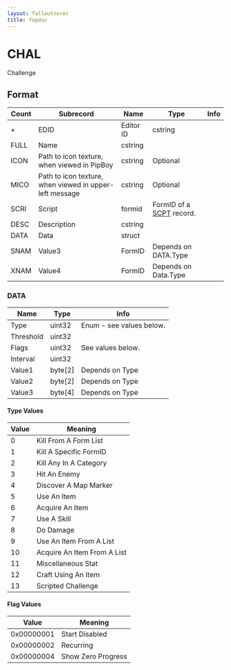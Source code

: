 ```yaml
---
layout: falloutnvrec
title: fopdoc
---
```

CHAL
====

Challenge

## Format

Count | Subrecord | Name | Type | Info
------|-----------|------|------|-----
+ | EDID | Editor ID | cstring |
 | FULL | Name | cstring |
 | ICON | Path to icon texture, when viewed in PipBoy | cstring | Optional
 | MICO | Path to icon texture, when viewed in upper-left message | cstring | Optional
 | SCRI | Script | formid | FormID of a [SCPT](SCPT.md) record.
 | DESC | Description | cstring |
 | DATA | Data | struct |
 | SNAM | Value3 | FormID | Depends on DATA.Type
 | XNAM | Value4 | FormID | Depends on Data.Type

### DATA

Name | Type | Info
-----|------|-----
Type | uint32 | Enum - see values below.
Threshold | uint32 |
Flags | uint32 | See values below.
Interval | uint32 |
Value1 | byte[2] | Depends on Type
Value2 | byte[2] | Depends on Type
Value3 | byte[4] | Depends on Type

#### Type Values

Value | Meaning
------|--------
0 | Kill From A Form List
1 | Kill A Specific FormID
2 | Kill Any In A Category
3 | Hit An Enemy
4 | Discover A Map Marker
5 | Use An Item
6 | Acquire An Item
7 | Use A Skill
8 | Do Damage
9 | Use An Item From A List
10 | Acquire An Item From A List
11 | Miscellaneous Stat
12 | Craft Using An Item
13 | Scripted Challenge

#### Flag Values

Value | Meaning
------|--------
0x00000001 | Start Disabled
0x00000002 | Recurring
0x00000004 | Show Zero Progress
